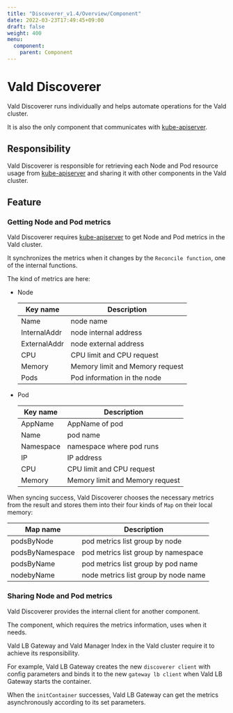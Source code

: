 ```yaml
---
title: "Discoverer_v1.4/Overview/Component"
date: 2022-03-23T17:49:45+09:00
draft: false
weight: 400
menu:
  component:
    parent: Component
---
```


# Vald Discoverer

Vald Discoverer runs individually and helps automate operations for the Vald cluster.

It is also the only component that communicates with [kube-apiserver](https://kubernetes.io/docs/reference/command-line-tools-reference/kube-apiserver/).

## Responsibility

Vald Discoverer is responsible for retrieving each Node and Pod resource usage from [kube-apiserver](https://kubernetes.io/docs/reference/command-line-tools-reference/kube-apiserver/) and sharing it with other components in the Vald cluster.

## Feature

### Getting Node and Pod metrics

Vald Discoverer requires [kube-apiserver](<[https://kubernetes.io/ja/docs/reference/command-line-tools-reference/kube-apiserver/](https://kubernetes.io/ja/docs/reference/command-line-tools-reference/kube-apiserver/)>) to get Node and Pod metrics in the Vald cluster.

It synchronizes the metrics when it changes by the `Reconcile function`, one of the internal functions.

The kind of metrics are here:

- Node

  | Key name     | Description                     |
  | ------------ | ------------------------------- |
  | Name         | node name                       |
  | InternalAddr | node internal address           |
  | ExternalAddr | node external address           |
  | CPU          | CPU limit and CPU request       |
  | Memory       | Memory limit and Memory request |
  | Pods         | Pod information in the node     |

- Pod

  | Key name  | Description                     |
  | --------- | ------------------------------- |
  | AppName   | AppName of pod                  |
  | Name      | pod name                        |
  | Namespace | namespace where pod runs        |
  | IP        | IP address                      |
  | CPU       | CPU limit and CPU request       |
  | Memory    | Memory limit and Memory request |


When syncing success, Vald Discoverer chooses the necessary metrics from the result and stores them into their four kinds of `Map` on their local memory:

| Map name        | Description                          |
| --------------- | ------------------------------------ |
| podsByNode      | pod metrics list group by node       |
| podsByNamespace | pod metrics list group by namespace  |
| podsByName      | pod metrics list group by pod name   |
| nodebyName      | node metrics list group by node name |

<!-- TODO:image -->

### Sharing Node and Pod metrics

Vald Discoverer provides the internal client for another component.

The component, which requires the metrics information, uses when it needs.

Vald LB Gateway and Vald Manager Index in the Vald cluster require it to achieve its responsibility.

For example, Vald LB Gateway creates the new `discoverer client` with config parameters and binds it to the new `gateway lb client` when Vald LB Gateway starts the container.

When the `initContainer` successes, Vald LB Gateway can get the metrics asynchronously according to its set parameters.

<!-- TODO:image -->
